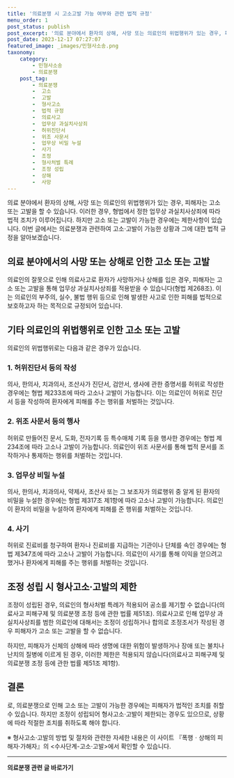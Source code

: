 ```yaml
---
title: '의료분쟁 시 고소고발 가능 여부와 관련 법적 규정'
menu_order: 1
post_status: publish
post_excerpt: '의료 분야에서 환자의 상해, 사망 또는 의료인의 위법행위가 있는 경우, 피해자는 고소 또는 고발을 할 수 있습니다. 이러한 경우, 형법에서 정한 업무상 과실치사상죄에 따라 법적 조치가 이루어집니다. 하지만 고소 또는 고발이 가능한 경우에는 제한사항이 있습니다. 이번 글에서는 의료분쟁과 관련하여 고소 고발이 가능한 상황과 그에 대한 법적 규정을 알아보겠습니다.'
post_date: 2023-12-17 07:27:07
featured_image: _images/민형사소송.png
taxonomy:
    category:
        - 민형사소송
        - 의료분쟁
    post_tag:
        - 의료분쟁
        -  고소
        -  고발
        -  형사고소
        -  법적 규정
        -  의료사고
        -  업무상 과실치사상죄
        -  허위진단서
        -  위조 사문서
        -  업무상 비밀 누설
        -  사기
        -  조정
        -  형사처벌 특례
        -  조정 성립
        -  상해
        -  사망
---
```



의료 분야에서 환자의 상해, 사망 또는 의료인의 위법행위가 있는 경우, 피해자는 고소 또는 고발을 할 수 있습니다. 이러한 경우, 형법에서 정한 업무상 과실치사상죄에 따라 법적 조치가 이루어집니다. 하지만 고소 또는 고발이 가능한 경우에는 제한사항이 있습니다. 이번 글에서는 의료분쟁과 관련하여 고소·고발이 가능한 상황과 그에 대한 법적 규정을 알아보겠습니다.

## 의료 분야에서의 사망 또는 상해로 인한 고소 또는 고발

의료인의 잘못으로 인해 의료사고로 환자가 사망하거나 상해를 입은 경우, 피해자는 고소 또는 고발을 통해 업무상 과실치사상죄를 적용받을 수 있습니다(형법 제268조). 이는 의료인의 부주의, 실수, 불법 행위 등으로 인해 발생한 사고로 인한 피해를 법적으로 보호하고자 하는 목적으로 규정되어 있습니다.

## 기타 의료인의 위법행위로 인한 고소 또는 고발

의료인의 위법행위로는 다음과 같은 경우가 있습니다.

### 1. 허위진단서 등의 작성

의사, 한의사, 치과의사, 조산사가 진단서, 검안서, 생사에 관한 증명서를 허위로 작성한 경우에는 형법 제233조에 따라 고소나 고발이 가능합니다. 이는 의료인이 허위로 진단서 등을 작성하여 환자에게 피해를 주는 행위를 처벌하는 것입니다.

### 2. 위조 사문서 등의 행사

허위로 만들어진 문서, 도화, 전자기록 등 특수매체 기록 등을 행사한 경우에는 형법 제234조에 따라 고소나 고발이 가능합니다. 의료인이 위조 사문서를 통해 법적 문서를 조작하거나 통제하는 행위를 처벌하는 것입니다.

### 3. 업무상 비밀 누설

의사, 한의사, 치과의사, 약제사, 조산사 또는 그 보조자가 의료행위 중 알게 된 환자의 비밀을 누설한 경우에는 형법 제317조 제1항에 따라 고소나 고발이 가능합니다. 의료인이 환자의 비밀을 누설하여 환자에게 피해를 준 행위를 처벌하는 것입니다.

### 4. 사기

허위로 진료비를 청구하여 환자나 진료비를 지급하는 기관이나 단체를 속인 경우에는 형법 제347조에 따라 고소나 고발이 가능합니다. 의료인이 사기를 통해 이익을 얻으려고 했거나 환자에게 피해를 주는 행위를 처벌하는 것입니다.

## 조정 성립 시 형사고소·고발의 제한

조정이 성립된 경우, 의료인의 형사처벌 특례가 적용되어 공소를 제기할 수 없습니다(의료사고 피해구제 및 의료분쟁 조정 등에 관한 법률 제51조). 의료사고로 인해 업무상 과실치사상죄를 범한 의료인에 대해서는 조정이 성립하거나 합의로 조정조서가 작성된 경우 피해자가 고소 또는 고발을 할 수 없습니다. 

하지만, 피해자가 신체의 상해에 따라 생명에 대한 위험이 발생하거나 장애 또는 불치나 난치의 질병에 이르게 된 경우, 이러한 제한은 적용되지 않습니다(의료사고 피해구제 및 의료분쟁 조정 등에 관한 법률 제51조 제1항).

## 결론
로, 의료분쟁으로 인해 고소 또는 고발이 가능한 경우에는 피해자가 법적인 조치를 취할 수 있습니다. 하지만 조정이 성립되어 형사고소·고발이 제한되는 경우도 있으므로, 상황에 따라 적절한 조치를 취하도록 해야 합니다.

※ 형사고소·고발의 방법 및 절차와 관련한 자세한 내용은 이 사이트 『폭행ㆍ상해의 피해자·가해자』의 <수사단계-고소·고발>에서 확인할 수 있습니다.
<!-- wp:separator -->
<hr class="wp-block-separator has-alpha-channel-opacity"/>
<!-- /wp:separator -->

<!-- wp:group {"backgroundColor":"base","layout":{"type":"constrained"}} -->
<div class="wp-block-group has-base-background-color has-background"><!-- wp:paragraph {"align":"center","fontSize":"medium"} -->
<p class="has-text-align-center has-large-font-size"><strong>의료분쟁 관련 글 바로가기</strong></p>
<!-- /wp:paragraph -->


<!-- wp:latest-posts
{"categories":[{"id":19793,"count":19,"description":"","link":"https://uknowlaw.com/category/%ec%9d%98%eb%a3%8c%eb%b6%84%ec%9f%81/","name":"의료분쟁","slug":"의료분쟁","taxonomy":"category","parent":0,"meta":[],"_links":{"self":[{"href":"https://uknowlaw.com/wp-json/wp/v2/categories/19793"}],"collection":[{"href":"https://uknowlaw.com/wp-json/wp/v2/categories"}],"about":[{"href":"https://uknowlaw.com/wp-json/wp/v2/taxonomies/category"}],"wp:post_type":[{"href":"https://uknowlaw.com/wp-json/wp/v2/posts?categories=19793"}],"curies":[{"name":"wp","href":"https://api.w.org/{rel}","templated":true}]}}],"postsToShow":100,"excerptLength":28,"postLayout":"grid","columns":2,"featuredImageAlign":"left","featuredImageSizeSlug":"large","fontSize":"small"} /--></div>
<!-- /wp:group -->